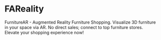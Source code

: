 # FAReality
FurnitureAR - Augmented Reality Furniture Shopping. Visualize 3D furniture in your space via AR. No direct sales; connect to top furniture stores. Elevate your shopping experience now!
